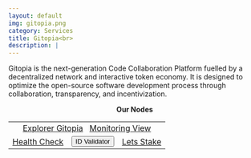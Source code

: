 ```yaml
---
layout: default
img: gitopia.png
category: Services
title: Gitopia<br>
description: |
---
```


<!-- <span  class="badge badge-primary" data-toggle="tooltip" data-html="true" title="<b>8ball <=> Osmosis <br> 8ball <=> Gravity <br> 8balll <=> Planq</b>">IBC Gang</span>
<span  class="badge badge-primary" data-toggle="tooltip" data-html="true" title="<b>enabled</b>">Authz</span>
 -->


Gitopia is the next-generation Code Collaboration Platform fuelled by a decentralized network and interactive token economy. It is designed to optimize the open-source software development process through collaboration, transparency, and incentivization.

<p align="center"><b>Our Nodes </b></p>
<table class="table">
<tr>
   <td colspan=3 style="text-align: center" class="justify-content-center">
       <a href="https://explorer.tendermint.roomit.xyz/gitopia/staking/gitopiavaloper1pv8fkl4t7wk9mwptkwf8pemy9rt8qpkydr6k3p" class="btn btn-success margin-top" target="_blank">Explorer Gitopia</a>
       &nbsp;
        <a href="/pdf/RoomIT_Akash-Grafana.pdf" class="btn btn-success margin-top">Monitoring View</a> 
   </td>
</tr>
<tr>
   <td>
       <a href="https://health.roomit.xyz/status/gitopia/" class="btn btn-info margin-top" target="_blank">Health Check</a>
   </td> 
   <td>
       <button onclick="clip_gitopia_three()"  class="btn btn-warning margin-top">ID Validator</button>
       <input type="text" id="clip_gitopia" value="gitopiavaloper1pv8fkl4t7wk9mwptkwf8pemy9rt8qpkydr6k3p" hidden=true> 
</td>
   <td>
      <a href="https://explorer.tendermint.roomit.xyz/gitopia/staking/gitopiavaloper1pv8fkl4t7wk9mwptkwf8pemy9rt8qpkydr6k3p" class="btn btn-danger margin-top" target="_blank">Lets Stake</a>
   </td>
</tr>
</table>